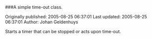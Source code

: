 ###A simple time-out class.

Originally published: 2005-08-25 06:37:01
Last updated: 2005-08-25 06:37:01
Author: Johan Geldenhuys

Starts a timer that can be stopped or acts upon time-out.